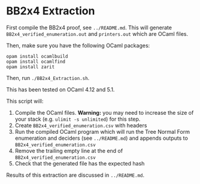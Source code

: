 # BB2x4 Extraction

First compile the BB2x4 proof, see `../README.md`. This will generate `BB2x4_verified_enumeration.out` and `printers.out` which are OCaml files.

Then, make sure you have the following OCaml packages:

```
opam install ocamlbuild
opam install ocamlfind
opam install zarit
```

Then, run `./BB2x4_Extraction.sh`.

This has been tested on OCaml 4.12 and 5.1.

This script will:

1. Compile the OCaml files. **Warning:** you may need to increase the size of your stack (e.g. `ulimit -s unlimited`) for this step.
2. Create `BB2x4_verified_enumeration.csv` with headers
3. Run the compiled OCaml program which will run the Tree Normal Form enumeration and deciders (see `../README.md`) and appends outputs to `BB2x4_verified_enumeration.csv`
4. Remove the trailing empty line at the end of `BB2x4_verified_enumeration.csv`
5. Check that the generated file has the expected hash

Results of this extraction are discussed in `../README.md`.